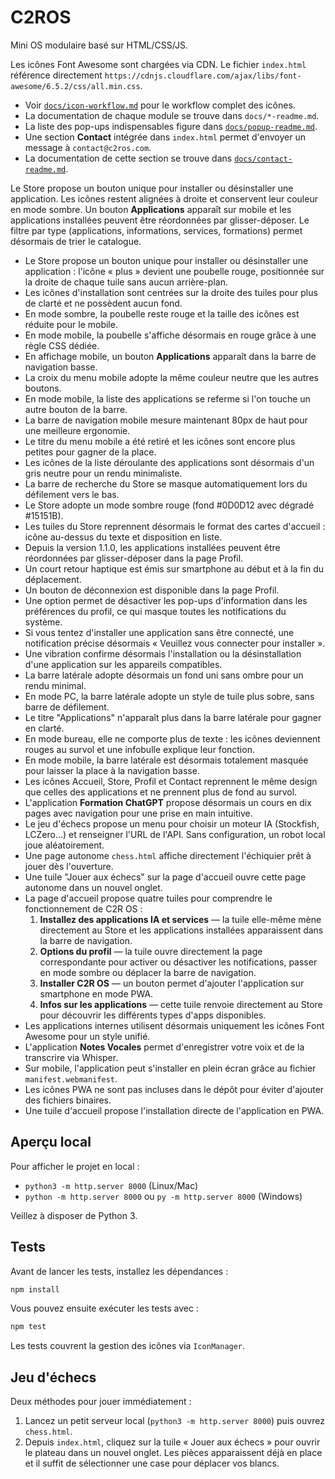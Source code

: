 # C2ROS

Mini OS modulaire basé sur HTML/CSS/JS.

Les icônes Font Awesome sont chargées via CDN. Le fichier `index.html` référence directement `https://cdnjs.cloudflare.com/ajax/libs/font-awesome/6.5.2/css/all.min.css`.

- Voir [`docs/icon-workflow.md`](docs/icon-workflow.md) pour le workflow complet des icônes.
- La documentation de chaque module se trouve dans `docs/*-readme.md`.
- La liste des pop-ups indispensables figure dans [`docs/popup-readme.md`](docs/popup-readme.md).
- Une section **Contact** intégrée dans `index.html` permet d'envoyer un message à `contact@c2ros.com`.
- La documentation de cette section se trouve dans [`docs/contact-readme.md`](docs/contact-readme.md).

Le Store propose un bouton unique pour installer ou désinstaller une application. Les icônes restent alignées à droite et conservent leur couleur en mode sombre. Un bouton **Applications** apparaît sur mobile et les applications installées peuvent être réordonnées par glisser-déposer. Le filtre par type (applications, informations, services, formations) permet désormais de trier le catalogue.

- Le Store propose un bouton unique pour installer ou désinstaller une application : l'icône « plus » devient une poubelle rouge, positionnée sur la droite de chaque tuile sans aucun arrière-plan.
- Les icônes d'installation sont centrées sur la droite des tuiles pour plus de clarté et ne possèdent aucun fond.
- En mode sombre, la poubelle reste rouge et la taille des icônes est réduite pour le mobile.
- En mode mobile, la poubelle s'affiche désormais en rouge grâce à une règle CSS dédiée.
- En affichage mobile, un bouton **Applications** apparaît dans la barre de navigation basse.
- La croix du menu mobile adopte la même couleur neutre que les autres boutons.
- En mode mobile, la liste des applications se referme si l'on touche un autre bouton de la barre.
- La barre de navigation mobile mesure maintenant 80px de haut pour une meilleure ergonomie.
- Le titre du menu mobile a été retiré et les icônes sont encore plus petites pour gagner de la place.
- Les icônes de la liste déroulante des applications sont désormais d'un gris neutre pour un rendu minimaliste.
- La barre de recherche du Store se masque automatiquement lors du défilement vers le bas.
- Le Store adopte un mode sombre rouge (fond #0D0D12 avec dégradé #15151B).
- Les tuiles du Store reprennent désormais le format des cartes d'accueil : icône au-dessus du texte et disposition en liste.
- Depuis la version 1.1.0, les applications installées peuvent être réordonnées par glisser-déposer dans la page Profil.
- Un court retour haptique est émis sur smartphone au début et à la fin du déplacement.
- Un bouton de déconnexion est disponible dans la page Profil.
- Une option permet de désactiver les pop-ups d'information dans les préférences du profil, ce qui masque toutes les notifications du système.
- Si vous tentez d'installer une application sans être connecté, une notification précise désormais « Veuillez vous connecter pour installer ».
- Une vibration confirme désormais l'installation ou la désinstallation d'une application sur les appareils compatibles.
- La barre latérale adopte désormais un fond uni sans ombre pour un rendu minimal.
- En mode PC, la barre latérale adopte un style de tuile plus sobre, sans barre de défilement.
- Le titre "Applications" n'apparaît plus dans la barre latérale pour gagner en clarté.
- En mode bureau, elle ne comporte plus de texte : les icônes deviennent rouges au survol et une infobulle explique leur fonction.
- En mode mobile, la barre latérale est désormais totalement masquée pour laisser la place à la navigation basse.
- Les icônes Accueil, Store, Profil et Contact reprennent le même design que celles des applications et ne prennent plus de fond au survol.
- L'application **Formation ChatGPT** propose désormais un cours en dix pages avec navigation pour une prise en main intuitive.
- Le jeu d'échecs propose un menu pour choisir un moteur IA (Stockfish, LCZero…) et renseigner l'URL de l'API. Sans configuration, un robot local joue aléatoirement.
- Une page autonome `chess.html` affiche directement l'échiquier prêt à jouer dès l'ouverture.
- Une tuile "Jouer aux échecs" sur la page d'accueil ouvre cette page autonome dans un nouvel onglet.
- La page d'accueil propose quatre tuiles pour comprendre le fonctionnement de C2R OS :
  1. **Installez des applications IA et services** — la tuile elle-même mène directement au Store et les applications installées apparaissent dans la barre de navigation.
  2. **Options du profil** — la tuile ouvre directement la page correspondante pour activer ou désactiver les notifications, passer en mode sombre ou déplacer la barre de navigation.
  3. **Installer C2R OS** — un bouton permet d'ajouter l'application sur smartphone en mode PWA.
  4. **Infos sur les applications** — cette tuile renvoie directement au Store pour découvrir les différents types d'apps disponibles.
- Les applications internes utilisent désormais uniquement les icônes Font Awesome pour un style unifié.
- L'application **Notes Vocales** permet d'enregistrer votre voix et de la transcrire via Whisper.
- Sur mobile, l'application peut s'installer en plein écran grâce au fichier `manifest.webmanifest`.
- Les icônes PWA ne sont pas incluses dans le dépôt pour éviter d'ajouter des fichiers binaires.
- Une tuile d'accueil propose l'installation directe de l'application en PWA.

## Aperçu local

Pour afficher le projet en local :

- `python3 -m http.server 8000` (Linux/Mac)
- `python -m http.server 8000` ou `py -m http.server 8000` (Windows)

Veillez à disposer de Python 3.

## Tests

Avant de lancer les tests, installez les dépendances :

```bash
npm install
```

Vous pouvez ensuite exécuter les tests avec :

```bash
npm test
```

Les tests couvrent la gestion des icônes via `IconManager`.


## Jeu d'échecs

Deux méthodes pour jouer immédiatement :
1. Lancez un petit serveur local (`python3 -m http.server 8000`) puis ouvrez `chess.html`.
2. Depuis `index.html`, cliquez sur la tuile « Jouer aux échecs » pour ouvrir le plateau dans un nouvel onglet.
Les pièces apparaissent déjà en place et il suffit de sélectionner une case pour déplacer vos blancs.

